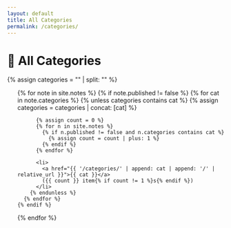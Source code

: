 ```yaml
---
layout: default
title: All Categories
permalink: /categories/
---
```


<h1>📂 All Categories</h1>

{% assign categories = "" | split: "" %}

<ul>
  {% for note in site.notes %}
    {% if note.published != false %}
      {% for cat in note.categories %}
        {% unless categories contains cat %}
          {% assign categories = categories | concat: [cat] %}

          {% assign count = 0 %}
          {% for n in site.notes %}
            {% if n.published != false and n.categories contains cat %}
              {% assign count = count | plus: 1 %}
            {% endif %}
          {% endfor %}

          <li>
            <a href="{{ '/categories/' | append: cat | append: '/' | relative_url }}">{{ cat }}</a>
            ({{ count }} item{% if count != 1 %}s{% endif %})
          </li>
        {% endunless %}
      {% endfor %}
    {% endif %}
  {% endfor %}
</ul>
